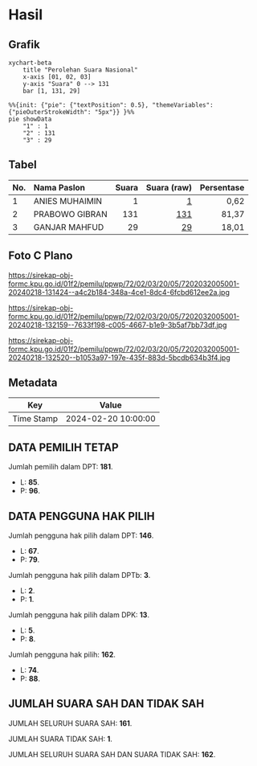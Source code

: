 # Hasil

## Grafik

```mermaid
xychart-beta
    title "Perolehan Suara Nasional"
    x-axis [01, 02, 03]
    y-axis "Suara" 0 --> 131
    bar [1, 131, 29]
```

```mermaid
%%{init: {"pie": {"textPosition": 0.5}, "themeVariables": {"pieOuterStrokeWidth": "5px"}} }%%
pie showData
    "1" : 1
    "2" : 131
    "3" : 29
```

## Tabel

| No. | Nama Paslon    | Suara | Suara (raw) | Persentase |
|:--- |:-------------- | -----:| -----------:| ----------:|
| 1   | ANIES MUHAIMIN | 1     | [1][p-1]    | 0,62       |
| 2   | PRABOWO GIBRAN | 131   | [131][p-2]  | 81,37      |
| 3   | GANJAR MAHFUD  | 29    | [29][p-3]   | 18,01      |


[p-1]: https://github.com/gigit-pemilu/pemilu-2024/blob/main/pilpres/hitung-suara/sub/72-sulawesi-tengah/sub/02-poso/sub/03-lage/sub/2005-tagolu/sub/001-tps/sub/paslon-1.txt
[p-2]: https://github.com/gigit-pemilu/pemilu-2024/blob/main/pilpres/hitung-suara/sub/72-sulawesi-tengah/sub/02-poso/sub/03-lage/sub/2005-tagolu/sub/001-tps/sub/paslon-2.txt
[p-3]: https://github.com/gigit-pemilu/pemilu-2024/blob/main/pilpres/hitung-suara/sub/72-sulawesi-tengah/sub/02-poso/sub/03-lage/sub/2005-tagolu/sub/001-tps/sub/paslon-3.txt

## Foto C Plano

https://sirekap-obj-formc.kpu.go.id/01f2/pemilu/ppwp/72/02/03/20/05/7202032005001-20240218-131424--a4c2b184-348a-4ce1-8dc4-6fcbd612ee2a.jpg

https://sirekap-obj-formc.kpu.go.id/01f2/pemilu/ppwp/72/02/03/20/05/7202032005001-20240218-132159--7633f198-c005-4667-b1e9-3b5af7bb73df.jpg

https://sirekap-obj-formc.kpu.go.id/01f2/pemilu/ppwp/72/02/03/20/05/7202032005001-20240218-132520--b1053a97-197e-435f-883d-5bcdb634b3f4.jpg


## Metadata

| Key        | Value               |
| ---------- | ------------------- |
| Time Stamp | 2024-02-20 10:00:00 |


## DATA PEMILIH TETAP

Jumlah pemilih dalam DPT: **181**.
 * L: **85**.
 * P: **96**.

## DATA PENGGUNA HAK PILIH

Jumlah pengguna hak pilih dalam DPT: **146**.
 * L: **67**.
 * P: **79**.

Jumlah pengguna hak pilih dalam DPTb: **3**.
 * L: **2**.
 * P: **1**.

Jumlah pengguna hak pilih dalam DPK: **13**.
 * L: **5**.
 * P: **8**.

Jumlah pengguna hak pilih: **162**.
 * L: **74**.
 * P: **88**.

## JUMLAH SUARA SAH DAN TIDAK SAH

JUMLAH SELURUH SUARA SAH: **161**.

JUMLAH SUARA TIDAK SAH: **1**.

JUMLAH SELURUH SUARA SAH DAN SUARA TIDAK SAH: **162**.


